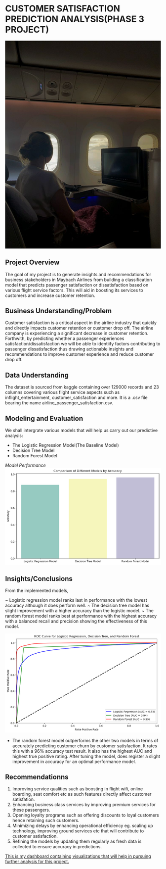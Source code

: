 # CUSTOMER SATISFACTION PREDICTION ANALYSIS(PHASE 3 PROJECT)

<img src="Images/airline passemger.jpg" />

## Project Overview
The goal of my project is to generate insights and recommendations for business stakeholders in Maybach Airlines from building a classification model that predicts passenger satisfaction or dissatisfaction based on various flight service factors. This will aid in boosting its services to customers and increase customer retention.

## Business Understanding/Problem
Customer satisfaction is a critical aspect in the airline industry that quickly and directly impacts customer retention or customer drop off. The airline company is experiencing a significant decrease in customer retention.
Forthwith, by predicting whether a passenger experiences satisfaction/dissatisfaction we will be able to identiify factors contributing to passenger dissatisfaction thus drawing actionable insights and recommendations to improve customer experience and reduce customer drop off.

## Data Understanding
The dataset is sourced from kaggle containing over 129000 records and 23 columns covering various flight service aspects such as inflight_entertainment, customer_satisfaction and more. It is a .csv file bearing the name airline_passenger_satisfaction.csv.

## Modeling and Evaluation
We shall intergrate various models that will help us carry out our predictive analysis:

* The Logistic Regression Model(The Baseline Model)
* Decision Tree Model
* Random Forest Model

_Model Performance_
<img src="Images/modelperformance.png" />

## Insights/Conclusions
From the implemented models,

~ Logistic regression model ranks last in performance with the lowest accuracy although it does perform well.
~ The decision tree model has slight improvement with a higher accuracy than the logistic model.
~ The random forest model ranks best at performance with the highest accuracy with a balanced recall and precision showing the effectiveness of this model.

<img src="Images/roc.png" />

* The random forest model outperforms the other two models in terms of accurately predicting customer churn by customer satisfaction. It rates this with a 96% accuracy test result. It also has the highest AUC and highest true positive rating. After tuning the model, does register a slight improvement in accuracy for an optimal performance model.

## Recommendationns
1. Improving service qualities such as boosting in flight wifi, online boarding, seat comfort etc as such features directly affect customer satisfation.
2. Enhancing business class services by improving premium services for these passengers.
3. Opening loyalty programs such as offering discounts to loyal customers hence retaining such customers.
4. Minimizing delays by enhancing operational efficiency eg. scaling up technology, improving ground services etc that will contribute to customer satisfaction.
5. Refining the models by updating them regularly as fresh data is collected to ensure accuracy in predictions.

[This is my dashboard containing visualizations that will help in pursuing further analysis for this project.](https://public.tableau.com/app/profile/john.isaac1748/viz/mytableau_twB/DASHBOARD?publish=yes)
